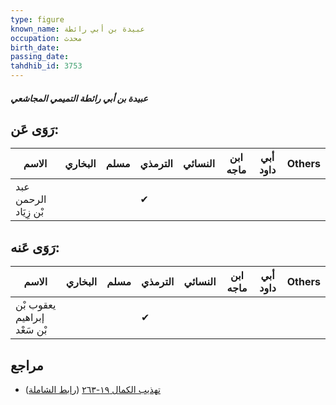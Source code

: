 ```yaml
---
type: figure
known_name: عبيدة بن أبي رائطة
occupation: محدث
birth_date:
passing_date:
tahdhib_id: 3753
---
```

##### عبيدة بن أبي رائطة التميمي المجاشعي

## رَوَى عَن:
| الاسم                 | البخاري | مسلم | الترمذي | النسائي | ابن ماجه | أبي داود | Others |
| --------------------- | ------- | ---- | ------- | ------- | -------- | -------- | ------ |
| عبد الرحمن بْن زِيَاد |         |      | ✔       |         |          |          |        |
## رَوَى عَنه:
| الاسم                       | البخاري | مسلم | الترمذي | النسائي | ابن ماجه | أبي داود | Others |
| --------------------------- | ------- | ---- | ------- | ------- | -------- | -------- | ------ |
| يعقوب بْن إبراهيم بْن سَعْد |         |      | ✔       |         |          |          |        |
## مراجع
- [تهذيب الكمال ١٩-٢٦٣](obsidian://open?vault=Tahdhib-al-Kamal&file=Figures/٣٧٥٣-عبيدة%20بن%20أبي%20رائطة%20التميمي%20المجاشعي) ([رابط الشاملة](https://shamela.ws/book/3722/9837))